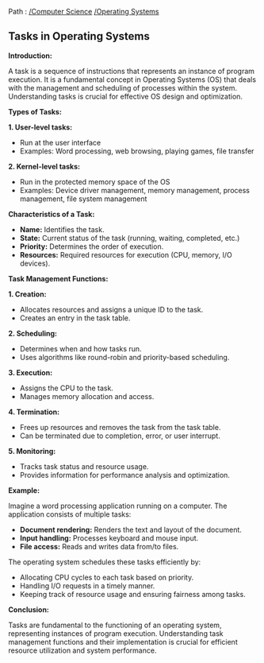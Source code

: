 Path : [/Computer Science](../../index.md) [/Operating Systems](../index.md)
## Tasks in Operating Systems

**Introduction:**

A task is a sequence of instructions that represents an instance of program execution. It is a fundamental concept in Operating Systems (OS) that deals with the management and scheduling of processes within the system. Understanding tasks is crucial for effective OS design and optimization.

**Types of Tasks:**

**1. User-level tasks:**
- Run at the user interface
- Examples: Word processing, web browsing, playing games, file transfer

**2. Kernel-level tasks:**
- Run in the protected memory space of the OS
- Examples: Device driver management, memory management, process management, file system management


**Characteristics of a Task:**

- **Name:** Identifies the task.
- **State:** Current status of the task (running, waiting, completed, etc.)
- **Priority:** Determines the order of execution.
- **Resources:** Required resources for execution (CPU, memory, I/O devices).


**Task Management Functions:**

**1. Creation:**
- Allocates resources and assigns a unique ID to the task.
- Creates an entry in the task table.


**2. Scheduling:**
- Determines when and how tasks run.
- Uses algorithms like round-robin and priority-based scheduling.


**3. Execution:**
- Assigns the CPU to the task.
- Manages memory allocation and access.


**4. Termination:**
- Frees up resources and removes the task from the task table.
- Can be terminated due to completion, error, or user interrupt.


**5. Monitoring:**
- Tracks task status and resource usage.
- Provides information for performance analysis and optimization.


**Example:**

Imagine a word processing application running on a computer. The application consists of multiple tasks:

- **Document rendering:** Renders the text and layout of the document.
- **Input handling:** Processes keyboard and mouse input.
- **File access:** Reads and writes data from/to files.

The operating system schedules these tasks efficiently by:

- Allocating CPU cycles to each task based on priority.
- Handling I/O requests in a timely manner.
- Keeping track of resource usage and ensuring fairness among tasks.


**Conclusion:**

Tasks are fundamental to the functioning of an operating system, representing instances of program execution. Understanding task management functions and their implementation is crucial for efficient resource utilization and system performance.

